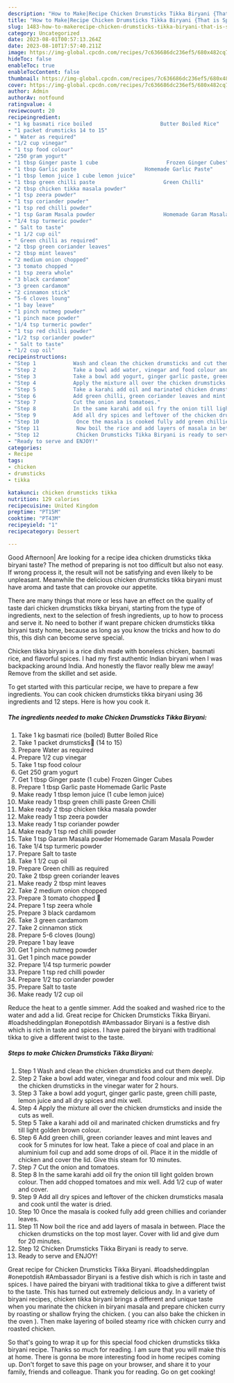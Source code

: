 ```yaml
---
description: "How to Make|Recipe Chicken Drumsticks Tikka Biryani {That is Special"
title: "How to Make|Recipe Chicken Drumsticks Tikka Biryani {That is Special"
slug: 1483-how-to-makerecipe-chicken-drumsticks-tikka-biryani-that-is-special
category: Uncategorized
date: 2023-08-01T00:57:13.264Z
date: 2023-08-10T17:57:40.211Z
image: https://img-global.cpcdn.com/recipes/7c636686dc236ef5/680x482cq70/chicken-drumsticks-tikka-biryani-recipe-main-photo.jpg
hideToc: false
enableToc: true
enableTocContent: false
thumbnail: https://img-global.cpcdn.com/recipes/7c636686dc236ef5/680x482cq70/chicken-drumsticks-tikka-biryani-recipe-main-photo.jpg
cover: https://img-global.cpcdn.com/recipes/7c636686dc236ef5/680x482cq70/chicken-drumsticks-tikka-biryani-recipe-main-photo.jpg
author: Admin
authorAv: notfound
ratingvalue: 4
reviewcount: 20
recipeingredient:
- "1 kg basmati rice boiled                      Butter Boiled Rice"
- "1 packet drumsticks 14 to 15"
- " Water as required"
- "1/2 cup vinegar"
- "1 tsp food colour"
- "250 gram yogurt"
- "1 tbsp Ginger paste 1 cube                      Frozen Ginger Cubes"
- "1 tbsp Garlic paste                      Homemade Garlic Paste"
- "1 tbsp lemon juice 1 cube lemon juice"
- "1 tbsp green chilli paste                      Green Chilli"
- "2 tbsp chicken tikka masala powder"
- "1 tsp zeera powder"
- "1 tsp coriander powder"
- "1 tsp red chilli powder"
- "1 tsp Garam Masala powder                      Homemade Garam Masala Powder"
- "1/4 tsp turmeric powder"
- " Salt to taste"
- "1 1/2 cup oil"
- " Green chilli as required"
- "2 tbsp green coriander leaves"
- "2 tbsp mint leaves"
- "2 medium onion chopped"
- "3 tomato chopped "
- "1 tsp zeera whole"
- "3 black cardamom"
- "3 green cardamom"
- "2 cinnamon stick"
- "5-6 cloves loung"
- "1 bay leave"
- "1 pinch nutmeg powder"
- "1 pinch mace powder"
- "1/4 tsp turmeric powder"
- "1 tsp red chilli powder"
- "1/2 tsp coriander powder"
- " Salt to taste"
- "1/2 cup oil"
recipeinstructions:
- "Step 1            Wash and clean the chicken drumsticks and cut them deeply."
- "Step 2            Take a bowl add water, vinegar and food colour and mix well. Dip the chicken drumsticks in the vinegar water for 2 hours."
- "Step 3            Take a bowl add yogurt, ginger garlic paste, green chilli paste, lemon juice and all dry spices and mix well."
- "Step 4            Apply the mixture all over the chicken drumsticks and inside the cuts as well."
- "Step 5            Take a karahi add oil and marinated chicken drumsticks and fry till light golden brown colour."
- "Step 6            Add green chilli, green coriander leaves and mint leaves and cook for 5 minutes for low heat.  Take a piece of coal and place in an aluminium foil cup and add some drops of oil. Place it in the middle of chicken and cover the lid. Give this steam for 10 minutes."
- "Step 7            Cut the onion and tomatoes."
- "Step 8            In the same karahi add oil fry the onion till light golden brown colour. Then add chopped tomatoes and mix well. Add 1/2 cup of water and cover."
- "Step 9            Add all dry spices and leftover of the chicken drumsticks masala and cook until the water is dried."
- "Step 10            Once the masala is cooked fully add green chillies and coriander leaves."
- "Step 11            Now boil the rice and add layers of masala in between. Place the chicken drumsticks on the top most layer. Cover with lid and give dum for 20 minutes."
- "Step 12            Chicken Drumsticks Tikka Biryani is ready to serve."
- "Ready to serve and ENJOY!"
categories:
- Recipe
tags:
- chicken
- drumsticks
- tikka

katakunci: chicken drumsticks tikka 
nutrition: 129 calories
recipecuisine: United Kingdom
preptime: "PT15M"
cooktime: "PT43M"
recipeyield: "1"
recipecategory: Dessert

---
```



Good Afternoon| Are looking for a recipe idea chicken drumsticks tikka biryani taste? The method of preparing is not too difficult but also not easy. If wrong process it, the result will not be satisfying and even likely to be unpleasant. Meanwhile the delicious chicken drumsticks tikka biryani must have aroma and taste that can provoke our appetite.






There are many things that more or less have an effect on the quality of taste dari chicken drumsticks tikka biryani, starting from the type of ingredients, next to the selection of fresh ingredients, up to how to process and serve it. No need to bother if want prepare chicken drumsticks tikka biryani tasty home, because as long as you know the tricks and how to do this, this dish can become serve special.


Chicken tikka biryani is a rice dish made with boneless chicken, basmati rice, and flavorful spices. I had my first authentic Indian biryani when I was backpacking around India. And honestly the flavor really blew me away! Remove from the skillet and set aside.


To get started with this particular recipe, we have to prepare a few ingredients. You can cook chicken drumsticks tikka biryani using 36 ingredients and 12 steps. Here is how you cook it.

<!--inarticleads1-->

##### The ingredients needed to make Chicken Drumsticks Tikka Biryani:

1. Take 1 kg basmati rice (boiled)                      Butter Boiled Rice
1. Take 1 packet drumsticks🍗 (14 to 15)
1. Prepare  Water as required
1. Prepare 1/2 cup vinegar
1. Take 1 tsp food colour
1. Get 250 gram yogurt
1. Get 1 tbsp Ginger paste (1 cube)                      Frozen Ginger Cubes
1. Prepare 1 tbsp Garlic paste                      Homemade Garlic Paste
1. Make ready 1 tbsp lemon juice (1 cube lemon juice)
1. Make ready 1 tbsp green chilli paste                      Green Chilli
1. Make ready 2 tbsp chicken tikka masala powder
1. Make ready 1 tsp zeera powder
1. Make ready 1 tsp coriander powder
1. Make ready 1 tsp red chilli powder
1. Take 1 tsp Garam Masala powder                      Homemade Garam Masala Powder
1. Take 1/4 tsp turmeric powder
1. Prepare  Salt to taste
1. Take 1 1/2 cup oil
1. Prepare  Green chilli as required
1. Take 2 tbsp green coriander leaves
1. Make ready 2 tbsp mint leaves
1. Take 2 medium onion chopped
1. Prepare 3 tomato chopped 🍅
1. Prepare 1 tsp zeera whole
1. Prepare 3 black cardamom
1. Take 3 green cardamom
1. Take 2 cinnamon stick
1. Prepare 5-6 cloves (loung)
1. Prepare 1 bay leave
1. Get 1 pinch nutmeg powder
1. Get 1 pinch mace powder
1. Prepare 1/4 tsp turmeric powder
1. Prepare 1 tsp red chilli powder
1. Prepare 1/2 tsp coriander powder
1. Prepare  Salt to taste
1. Make ready 1/2 cup oil


Reduce the heat to a gentle simmer. Add the soaked and washed rice to the water and add a lid. Great recipe for Chicken Drumsticks Tikka Biryani. #loadsheddingplan #onepotdish #Ambassador Biryani is a festive dish which is rich in taste and spices. I have paired the biryani with traditional tikka to give a different twist to the taste. 

<!--inarticleads2-->

##### Steps to make Chicken Drumsticks Tikka Biryani:

1. Step 1            Wash and clean the chicken drumsticks and cut them deeply.
1. Step 2            Take a bowl add water, vinegar and food colour and mix well. Dip the chicken drumsticks in the vinegar water for 2 hours.
1. Step 3            Take a bowl add yogurt, ginger garlic paste, green chilli paste, lemon juice and all dry spices and mix well.
1. Step 4            Apply the mixture all over the chicken drumsticks and inside the cuts as well.
1. Step 5            Take a karahi add oil and marinated chicken drumsticks and fry till light golden brown colour.
1. Step 6            Add green chilli, green coriander leaves and mint leaves and cook for 5 minutes for low heat.  Take a piece of coal and place in an aluminium foil cup and add some drops of oil. Place it in the middle of chicken and cover the lid. Give this steam for 10 minutes.
1. Step 7            Cut the onion and tomatoes.
1. Step 8            In the same karahi add oil fry the onion till light golden brown colour. Then add chopped tomatoes and mix well. Add 1/2 cup of water and cover.
1. Step 9            Add all dry spices and leftover of the chicken drumsticks masala and cook until the water is dried.
1. Step 10            Once the masala is cooked fully add green chillies and coriander leaves.
1. Step 11            Now boil the rice and add layers of masala in between. Place the chicken drumsticks on the top most layer. Cover with lid and give dum for 20 minutes.
1. Step 12            Chicken Drumsticks Tikka Biryani is ready to serve.
1. Ready to serve and ENJOY!

Great recipe for Chicken Drumsticks Tikka Biryani. #loadsheddingplan #onepotdish #Ambassador Biryani is a festive dish which is rich in taste and spices. I have paired the biryani with traditional tikka to give a different twist to the taste. This has turned out extremely delicious andy. In a variety of biryani recipes, chicken tikka biryani brings a different and unique taste when you marinate the chicken in biryani masala and prepare chicken curry by roasting or shallow frying the chicken. ( you can also bake the chicken in the oven ). Then make layering of boiled steamy rice with chicken curry and roasted chicken. 

So that's going to wrap it up for this special food chicken drumsticks tikka biryani recipe. Thanks so much for reading. I am sure that you will make this at home. There is gonna be more interesting food in home recipes coming up. Don't forget to save this page on your browser, and share it to your family, friends and colleague. Thank you for reading. Go on get cooking!
